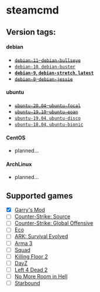 # steamcmd

## Version tags:

#### debian
* ~~[`debian-11`, `debian-bullseye`](https://github.com/NetherKids/steamcmd/blob/master/debian/11-bullseye/Dockerfile)~~
* [`debian-10`, `debian-buster`](https://github.com/NetherKids/steamcmd/blob/master/debian/10-buster/Dockerfile)
* **[`debian-9`, `debian-stretch`, `latest`](https://github.com/NetherKids/steamcmd/blob/master/debian/9-stretch/Dockerfile)**
* ~~[`debian-8`, `debian-jessie`](https://github.com/NetherKids/steamcmd/blob/master/debian/8-jessie/Dockerfile)~~

#### ubuntu
* ~~[`ubuntu-20.04`, `ubuntu-focal`](https://github.com/NetherKids/steamcmd/blob/master/ubuntu/20.04-focal/Dockerfile)~~
* ~~[`ubuntu-19.10`, `ubuntu-eoan`](https://github.com/NetherKids/steamcmd/blob/master/ubuntu/19.10-eoan/Dockerfile)~~
* [`ubuntu-19.04`, `ubuntu-disco`](https://github.com/NetherKids/steamcmd/blob/master/ubuntu/19.10-disco/Dockerfile)
* [`ubuntu-18.04`, `ubuntu-bionic`](https://github.com/NetherKids/steamcmd/blob/master/ubuntu/18.10-bionic/Dockerfile)

#### CentOS
* planned...

#### ArchLinux
* planned...

## Supported games 
- [x] [Garry's Mod](https://hub.docker.com/r/netherkids/gmod)
- [ ] [Counter-Strike: Source](https://hub.docker.com/r/netherkids/css)
- [ ] [Counter-Strike: Global Offensive](https://hub.docker.com/r/netherkids/csgo)
- [ ] [Eco](https://hub.docker.com/r/netherkids/eco)
- [ ] [ARK: Survival Evolved](https://hub.docker.com/r/netherkids/ark)
- [ ] [Arma 3](https://hub.docker.com/r/netherkids/arma3)
- [ ] [Squad](https://hub.docker.com/r/netherkids/squad)
- [ ] [Killing Floor 2](https://hub.docker.com/r/netherkids/kf2)
- [ ] [DayZ](https://hub.docker.com/r/netherkids/dayz)
- [ ] [Left 4 Dead 2](https://hub.docker.com/r/netherkids/left4dead2)
- [ ] [No More Room in Hell](https://hub.docker.com/r/netherkids/nomoreroominhell)
- [ ] [Starbound](https://hub.docker.com/r/netherkids/starbound)
